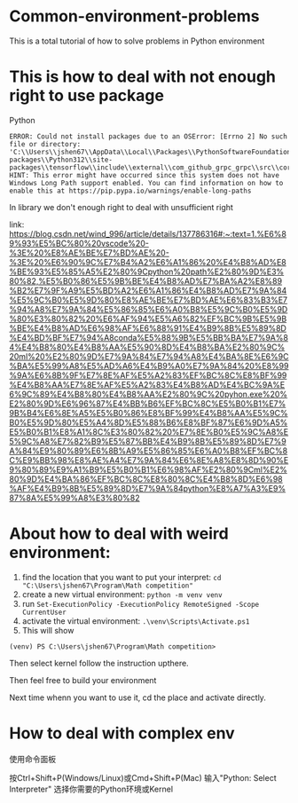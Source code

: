 # Common-environment-problems
This is a total tutorial of how to solve problems in Python environment 

# This is how to deal with not enough right to use package
Python
```
ERROR: Could not install packages due to an OSError: [Errno 2] No such file or directory: 'C:\\Users\\jshen67\\AppData\\Local\\Packages\\PythonSoftwareFoundation.Python.3.12_qbz5n2kfra8p0\\LocalCache\\local-packages\\Python312\\site-packages\\tensorflow\\include\\external\\com_github_grpc_grpc\\src\\core\\ext\\filters\\client_channel\\lb_policy\\grpclb\\client_load_reporting_filter.h'
HINT: This error might have occurred since this system does not have Windows Long Path support enabled. You can find information on how to enable this at https://pip.pypa.io/warnings/enable-long-paths
```
In library we don't enough right to deal with unsufficient right

link:
https://blog.csdn.net/wind_996/article/details/137786316#:~:text=1.%E6%89%93%E5%BC%80%20vscode%20-%3E%20%E8%AE%BE%E7%BD%AE%20-%3E%20%E6%90%9C%E7%B4%A2%E6%A1%86%20%E4%B8%AD%E8%BE%93%E5%85%A5%E2%80%9Cpython%20path%E2%80%9D%E3%80%82,%E5%B0%86%E5%9B%BE%E4%B8%AD%E7%BA%A2%E8%89%B2%E7%9F%A9%E5%BD%A2%E6%A1%86%E4%B8%AD%E7%9A%84%E5%9C%B0%E5%9D%80%E8%AE%BE%E7%BD%AE%E6%83%B3%E7%94%A8%E7%9A%84%E5%86%85%E6%A0%B8%E5%9C%B0%E5%9D%80%E3%80%82%20%E6%AF%94%E5%A6%82%EF%BC%9B%E5%9B%BE%E4%B8%AD%E6%98%AF%E6%88%91%E4%B9%8B%E5%89%8D%E4%BD%BF%E7%94%A8conda%E5%88%9B%E5%BB%BA%E7%9A%84%E4%B8%80%E4%B8%AA%E5%90%8D%E4%B8%BA%E2%80%9C%20ml%20%E2%80%9D%E7%9A%84%E7%94%A8%E4%BA%8E%E6%9C%BA%E5%99%A8%E5%AD%A6%E4%B9%A0%E7%9A%84%20%E8%99%9A%E6%8B%9F%E7%8E%AF%E5%A2%83%EF%BC%8C%E8%BF%99%E4%B8%AA%E7%8E%AF%E5%A2%83%E4%B8%AD%E4%BC%9A%E6%9C%89%E4%B8%80%E4%B8%AA%E2%80%9C%20pyhon.exe%20%E2%80%9D%E6%96%87%E4%BB%B6%EF%BC%8C%E5%B0%B1%E7%9B%B4%E6%8E%A5%E5%B0%86%E8%BF%99%E4%B8%AA%E5%9C%B0%E5%9D%80%E5%A4%8D%E5%88%B6%E8%BF%87%E6%9D%A5%E5%B0%B1%E8%A1%8C%E3%80%82%20%E7%8E%B0%E5%9C%A8%E5%9C%A8%E7%82%B9%E5%87%BB%E4%B9%8B%E5%89%8D%E7%9A%84%E9%80%89%E6%8B%A9%E5%86%85%E6%A0%B8%EF%BC%8C%E9%BB%98%E8%AE%A4%E7%9A%84%E6%8E%A8%E8%8D%90%E9%80%89%E9%A1%B9%E5%B0%B1%E6%98%AF%E2%80%9Cml%E2%80%9D%E4%BA%86%EF%BC%8C%E8%80%8C%E4%B8%8D%E6%98%AF%E4%B9%8B%E5%89%8D%E7%9A%84python%E8%A7%A3%E9%87%8A%E5%99%A8%E3%80%82
# About how to deal with weird environment:

1. find the location that you want to put your interpret: ```cd "C:\Users\jshen67\Program\Math competition"```
2.  create a new virtual environment: ```python -m venv venv```
3.  run ```Set-ExecutionPolicy -ExecutionPolicy RemoteSigned -Scope CurrentUser```
4.  activate the virtual environment: ```.\venv\Scripts\Activate.ps1```
5.  This will show
  ```
(venv) PS C:\Users\jshen67\Program\Math competition> 
  ```
Then select kernel follow the instruction upthere. 

Then feel free to build your environment 

Next time whenn you want to use it, cd the place and activate directly. 

# How to deal with complex env
使用命令面板


按Ctrl+Shift+P(Windows/Linux)或Cmd+Shift+P(Mac)
输入"Python: Select Interpreter"
选择你需要的Python环境或Kernel
